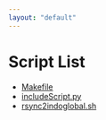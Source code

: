 ```yaml
---
layout: "default"
---
```

# Script List

* [Makefile](A/a01.md)
* [includeScript.py](A/a02.md)
* [rsync2indoglobal.sh](A/a03.md)

